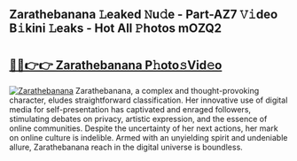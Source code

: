 ## Zarathebanana 𝙻eaked 𝙽u𝚍e - Part-AZ7 𝚅𝚒deo B𝚒kini 𝙻eaks - Hot All 𝙿hotos mOZQ2

# <h2><a href="http://ld74r7c.urlbe.top/?page=Zarathebanana">🔗🔗👉👉 Zarathebanana P𝚑oto𝚜Vid𝚎o</a></h2>

[![Zarathebanana](https://i.imgur.com/eBuTRDB.gif)](http://ld74r7c.urlbe.top/?page=Zarathebanana)
Zarathebanana, a complex and thought-provoking character, eludes straightforward classification. Her innovative use of digital media for self-presentation has captivated and enraged followers, stimulating debates on privacy, artistic expression, and the essence of online communities. Despite the uncertainty of her next actions, her mark on online culture is indelible. Armed with an unyielding spirit and undeniable allure, Zarathebanana reach in the digital universe is boundless.
